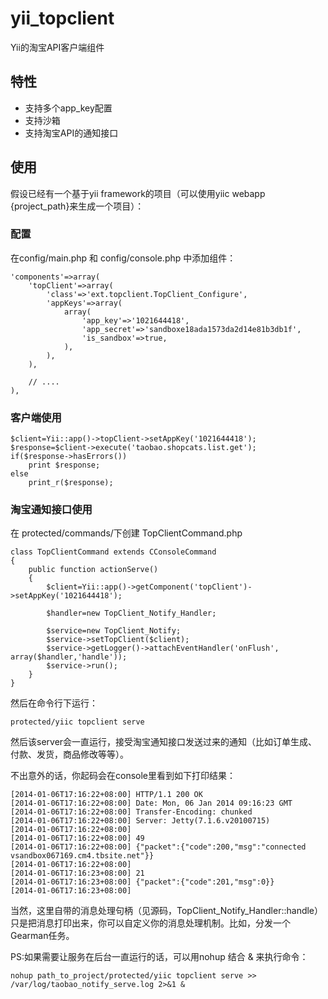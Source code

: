 yii_topclient
=============

Yii的淘宝API客户端组件

特性
-------------
* 支持多个app_key配置
* 支持沙箱
* 支持淘宝API的通知接口

使用
-------------

假设已经有一个基于yii framework的项目（可以使用yiic webapp {project_path}来生成一个项目）：

### 配置

在config/main.php 和 config/console.php 中添加组件：

	'components'=>array(
		'topClient'=>array(
			'class'=>'ext.topclient.TopClient_Configure',
			'appKeys'=>array(
				array(
					'app_key'=>'1021644418',
					'app_secret'=>'sandboxe18ada1573da2d14e81b3db1f',
					'is_sandbox'=>true,
				),
			),
		),
		
		// ....
	),


### 客户端使用

    $client=Yii::app()->topClient->setAppKey('1021644418');
    $response=$client->execute('taobao.shopcats.list.get');
    if($response->hasErrors())
        print $response;
    else
        print_r($response);
    
    
### 淘宝通知接口使用

在 protected/commands/下创建 TopClientCommand.php 

    class TopClientCommand extends CConsoleCommand
    {
	    public function actionServe()
	    {
		    $client=Yii::app()->getComponent('topClient')->setAppKey('1021644418');
		
		    $handler=new TopClient_Notify_Handler;
		
		    $service=new TopClient_Notify;
		    $service->setTopClient($client);
		    $service->getLogger()->attachEventHandler('onFlush', array($handler,'handle'));
		    $service->run();
	    }
    }

    
然后在命令行下运行：

    protected/yiic topclient serve
    
然后该server会一直运行，接受淘宝通知接口发送过来的通知（比如订单生成、付款、发货，商品修改等等）。

不出意外的话，你起码会在console里看到如下打印结果：

    [2014-01-06T17:16:22+08:00] HTTP/1.1 200 OK
    [2014-01-06T17:16:22+08:00] Date: Mon, 06 Jan 2014 09:16:23 GMT
    [2014-01-06T17:16:22+08:00] Transfer-Encoding: chunked
    [2014-01-06T17:16:22+08:00] Server: Jetty(7.1.6.v20100715)
    [2014-01-06T17:16:22+08:00]
    [2014-01-06T17:16:22+08:00] 49
    [2014-01-06T17:16:22+08:00] {"packet":{"code":200,"msg":"connected vsandbox067169.cm4.tbsite.net"}}
    [2014-01-06T17:16:22+08:00]
    [2014-01-06T17:16:23+08:00] 21
    [2014-01-06T17:16:23+08:00] {"packet":{"code":201,"msg":0}}
    [2014-01-06T17:16:23+08:00]

当然，这里自带的消息处理句柄（见源码，TopClient_Notify_Handler::handle）只是把消息打印出来，你可以自定义你的消息处理机制。比如，分发一个Gearman任务。 

PS:如果需要让服务在后台一直运行的话，可以用nohup 结合 & 来执行命令：

    nohup path_to_project/protected/yiic topclient serve >> /var/log/taobao_notify_serve.log 2>&1 &
